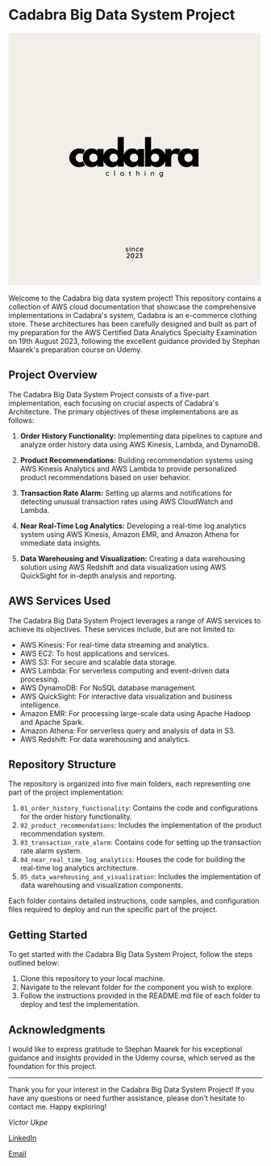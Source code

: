 # Cadabra Big Data System Project

![Cadabra Big Data System Project](/assets/images/Cadabra.png)

Welcome to the Cadabra big data system project! This repository contains a collection of AWS cloud documentation that showcase the comprehensive implementations in Cadabra's system, Cadabra is an e-commerce clothing store. These architectures has been carefully designed and built as part of my preparation for the AWS Certified Data Analytics Specialty Examination on 19th August 2023, following the excellent guidance provided by Stephan Maarek's preparation course on Udemy.

## Project Overview

The Cadabra Big Data System Project consists of a five-part implementation, each focusing on crucial aspects of Cadabra's Architecture. The primary objectives of these implementations are as follows:

1. **Order History Functionality:** Implementing data pipelines to capture and analyze order history data using AWS Kinesis, Lambda, and DynamoDB.

2. **Product Recommendations:** Building recommendation systems using AWS Kinesis Analytics and AWS Lambda to provide personalized product recommendations based on user behavior.

3. **Transaction Rate Alarm:** Setting up alarms and notifications for detecting unusual transaction rates using AWS CloudWatch and Lambda.

4. **Near Real-Time Log Analytics:** Developing a real-time log analytics system using AWS Kinesis, Amazon EMR, and Amazon Athena for immediate data insights.

5. **Data Warehousing and Visualization:** Creating a data warehousing solution using AWS Redshift and data visualization using AWS QuickSight for in-depth analysis and reporting.

## AWS Services Used

The Cadabra Big Data System Project leverages a range of AWS services to achieve its objectives. These services include, but are not limited to:

- AWS Kinesis: For real-time data streaming and analytics.
- AWS EC2: To host applications and services.
- AWS S3: For secure and scalable data storage.
- AWS Lambda: For serverless computing and event-driven data processing.
- AWS DynamoDB: For NoSQL database management.
- AWS QuickSight: For interactive data visualization and business intelligence.
- Amazon EMR: For processing large-scale data using Apache Hadoop and Apache Spark.
- Amazon Athena: For serverless query and analysis of data in S3.
- AWS Redshift: For data warehousing and analytics.

## Repository Structure

The repository is organized into five main folders, each representing one part of the project implementation:

1. `01_order_history_functionality`: Contains the code and configurations for the order history functionality.
2. `02_product_recommendations`: Includes the implementation of the product recommendation system.
3. `03_transaction_rate_alarm`: Contains code for setting up the transaction rate alarm system.
4. `04_near_real_time_log_analytics`: Houses the code for building the real-time log analytics architecture.
5. `05_data_warehousing_and_visualization`: Includes the implementation of data warehousing and visualization components.

Each folder contains detailed instructions, code samples, and configuration files required to deploy and run the specific part of the project.

## Getting Started

To get started with the Cadabra Big Data System Project, follow the steps outlined below:

1. Clone this repository to your local machine.
2. Navigate to the relevant folder for the component you wish to explore.
3. Follow the instructions provided in the README.md file of each folder to deploy and test the implementation.


## Acknowledgments

I would like to express gratitude to Stephan Maarek for his exceptional guidance and insights provided in the Udemy course, which served as the foundation for this project.


---

Thank you for your interest in the Cadabra Big Data System Project! If you have any questions or need further assistance, please don't hesitate to contact me. Happy exploring!

*Victor Ukpe*

[LinkedIn](https://www.linkedin.com/in/victor-ukpe-726475177/)

[Email](mailto:viukpe@gmail.com)
